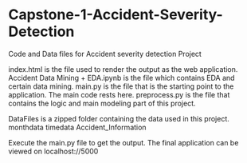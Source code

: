 # Capstone-1-Accident-Severity-Detection
Code and Data files for Accident severity detection Project

index.html is the file used to render the output as the web application. 
Accident Data Mining + EDA.ipynb is the file which contains EDA and certain data mining.
main.py is the file that is the starting point to the application. The main code rests here.
preprocess.py is the file that contains the logic and main modeling part of this project. 

DataFiles is a zipped folder containing the data used in this project.
monthdata
timedata
Accident_Information

Execute the main.py file to get the output.
The final application can be viewed on localhost://5000
